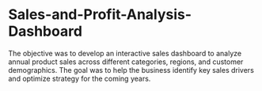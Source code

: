 # Sales-and-Profit-Analysis-Dashboard
The objective was to develop an interactive sales dashboard to analyze annual product sales across different categories, regions, and customer demographics. The goal was to help the business identify key sales drivers and optimize strategy for the coming years.

